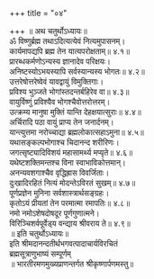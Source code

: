 +++
title = "०४"

+++
॥ अथ चतुर्थोऽध्यायः॥  
ॐ विष्णुर्ब्रह्म तथाऽदित्यत्येवं नित्यमुपासनम्‌।  
कार्यमापद्यपि ब्रह्म तेन यात्यपरोक्षताम्‌॥ ४.१॥  
प्रारब्धकर्मणोऽन्यस्य ज्ञानादेव परिक्षयः।  
अनिष्टस्योऽभयस्यापि सर्वस्यान्यस्य भोगतः॥ ४.२॥  
उत्तरेषोत्तरेष्वेवं यावद्वायुं विमुक्तिगाः।  
प्रविश्य भुञ्जते भोगांस्तदन्तर्बहिरेव वा॥ ४.३॥  
वायुर्विष्णुं प्रविश्यैव भोगश्चैवोत्तरोत्तरम्‌।  
उत्क्रम्य मानुषा मुक्तिं यान्ति देहक्षयात्सुराः॥ ४.४॥  
अर्चिरादि पठा वायुं प्राप्य तेन जनार्दनम्‌।  
यान्त्युत्तमा नरोच्चाद्या ब्रह्मलोकात्सहाऽमुना॥ ४.५॥  
यथासङ्कल्पभोगाश्च चिदानन्द शरीरिणः।  
जगत्सृष्ट्यादिविशयं महासामर्थ्य मप्यृते॥ ४.६॥  
यथेष्टशक्तिमन्तश्च विना स्वाभाविकोत्तमान्‌।  
अनन्यवशगाश्चैव वृद्धिह्रास विवर्जिताः।  
दुःखादिरहितं नित्यं मोदन्तेऽविरतं सुखम्‌॥ ४.७॥  
पूर्णप्रज्ञेन मुनिना सर्वशास्त्रार्थसङ्ग्रहः।  
कृतोऽयं प्रीयतां तेन परमात्मा रमापतिः॥ ४.८॥  
नमो नमोऽशेषदोषदूर पूर्णगुणात्मने।  
विरिञ्चिशर्वपूर्वेड्‌य वन्द्याय श्रीवराय ते॥ ४.९॥  
॥ इति चतुर्थोऽध्यायः॥  
इति श्रीमदानन्दतीर्थभगवत्पादाचार्यविरचितं  
ब्रह्मसूत्राणुभाष्यं सम्पूर्णम्‌  
॥ भारतीरमणमुख्यप्राणन्तर्गत श्रीकृष्णार्पणमस्तु॥  